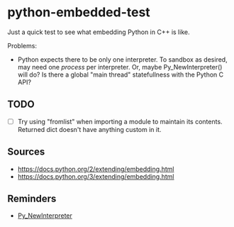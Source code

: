 # python-embedded-test

Just a quick test to see what embedding Python in C++ is like.

Problems:
- Python expects there to be only one interpreter.
	To sandbox as desired, may need one *process* per interpreter.
	Or, maybe Py_NewInterpreter() will do?  Is there a global "main thread" statefullness with the Python C API?


## TODO

- [ ] Try using "fromlist" when importing a module to maintain its contents.  Returned dict doesn't have anything custom in it.


## Sources

- https://docs.python.org/2/extending/embedding.html
- https://docs.python.org/3/extending/embedding.html


## Reminders
- [Py_NewInterpreter](https://docs.python.org/3/c-api/init.html#c.Py_NewInterpreter)

